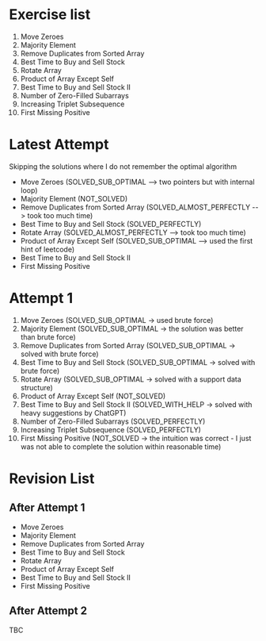# Exercise list 
1. Move Zeroes
2. Majority Element
3. Remove Duplicates from Sorted Array
4. Best Time to Buy and Sell Stock
5. Rotate Array
6. Product of Array Except Self
7. Best Time to Buy and Sell Stock II
8. Number of Zero-Filled Subarrays
9. Increasing Triplet Subsequence
10. First Missing Positive

# Latest Attempt
Skipping the solutions where I do not remember the optimal algorithm

* Move Zeroes (SOLVED_SUB_OPTIMAL --> two pointers but with internal loop)
* Majority Element (NOT_SOLVED)
* Remove Duplicates from Sorted Array (SOLVED_ALMOST_PERFECTLY --> took too much time)
* Best Time to Buy and Sell Stock (SOLVED_PERFECTLY)
* Rotate Array (SOLVED_ALMOST_PERFECTLY --> took too much time)
* Product of Array Except Self (SOLVED_SUB_OPTIMAL --> used the first hint of leetcode)
* Best Time to Buy and Sell Stock II
* First Missing Positive

# Attempt 1
1. Move Zeroes (SOLVED_SUB_OPTIMAL -> used brute force)
2. Majority Element  (SOLVED_SUB_OPTIMAL -> the solution was better than brute force)
3. Remove Duplicates from Sorted Array (SOLVED_SUB_OPTIMAL -> solved with brute force)
4. Best Time to Buy and Sell Stock (SOLVED_SUB_OPTIMAL -> solved with brute force)
5. Rotate Array (SOLVED_SUB_OPTIMAL -> solved with a support data structure)
6. Product of Array Except Self (NOT_SOLVED)
7. Best Time to Buy and Sell Stock II (SOLVED_WITH_HELP -> solved with heavy suggestions by ChatGPT)
8. Number of Zero-Filled Subarrays (SOLVED_PERFECTLY)
9. Increasing Triplet Subsequence (SOLVED_PERFECTLY)
10. First Missing Positive (NOT_SOLVED -> the intuition was correct - I just was not able to complete the solution within reasonable time)

# Revision List
## After Attempt 1
* Move Zeroes
* Majority Element
* Remove Duplicates from Sorted Array 
* Best Time to Buy and Sell Stock 
* Rotate Array 
* Product of Array Except Self 
* Best Time to Buy and Sell Stock II 
*  First Missing Positive

## After Attempt 2
TBC